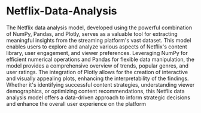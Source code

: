 # Netflix-Data-Analysis
The Netflix data analysis model, developed using the powerful combination of NumPy, Pandas, and Plotly, serves as a valuable tool for extracting meaningful insights from the streaming platform's vast dataset. This model enables users to explore and analyze various aspects of Netflix's content library, user engagement, and viewer preferences. 
Leveraging NumPy for efficient numerical operations and Pandas for flexible data manipulation, the model provides a comprehensive overview of trends, popular genres, and user ratings. The integration of Plotly allows for the creation of interactive and visually appealing plots, enhancing the interpretability of the findings. Whether it's identifying successful content strategies, understanding viewer demographics, or optimizing content recommendations, this Netflix data analysis model offers a data-driven approach to inform strategic decisions and enhance the overall user experience on the platform
